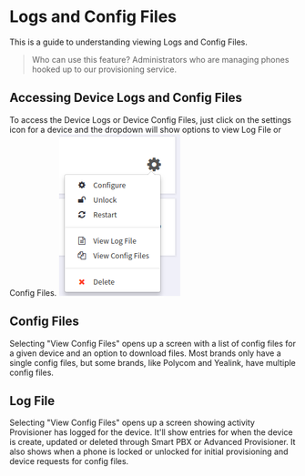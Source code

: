 # Logs and Config Files

This is a guide to understanding viewing Logs and Config Files.

> Who can use this feature?
> Administrators who are managing phones hooked up to our provisioning service.

## Accessing Device Logs and Config Files

To access the Device Logs or Device Config Files, just click on the settings icon for a device and the dropdown will show options to view Log File or Config Files.
![Device Settings Dropdown](images/log-config-files.png)

## Config Files

Selecting "View Config Files" opens up a screen with a list of config files for a given device and an option to download files. Most brands only have a single config files, but some brands, like Polycom and Yealink, have multiple config files.

## Log File

Selecting "View Config Files" opens up a screen showing activity Provisioner has logged for the device. It'll show entries for when the device is create, updated or deleted through Smart PBX or Advanced Provisioner. It also shows when a phone is locked or unlocked for initial provisioning and device requests for config files.